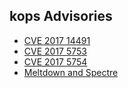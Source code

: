 ## kops Advisories

- [CVE 2017 14491](cve_2017_14491.md)
- [CVE 2017 5753](meltdown-spectre.md)
- [CVE 2017 5754](meltdown-spectre.md)
- [Meltdown and Spectre](meltdown-spectre.md)
